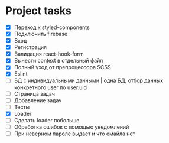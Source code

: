 # Project tasks

- [x] Переход к styled-components
- [x] Подключить firebase
- [x] Вход
- [x] Регистрация
- [x] Валидация react-hook-form
- [x] Вынести context в отдельный файл
- [x] Полный уход от препроцессора SCSS
- [x] Eslint
- [ ] БД с индивидуальными данными | одна БД, отбор данных конкретного user по user.uid
- [ ] Страница задач
- [ ] Добавление задач
- [ ] Тесты
- [x] Loader
- [ ] Сделать loader побольше
- [ ] Обработка ошибок с помощью уведомлений
- [ ] При неверном пароле выдает и что емайла нет
